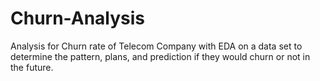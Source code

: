 # Churn-Analysis
Analysis for Churn rate of Telecom Company with EDA on a data set to determine the pattern, plans, and prediction if they would churn or not in the future.
